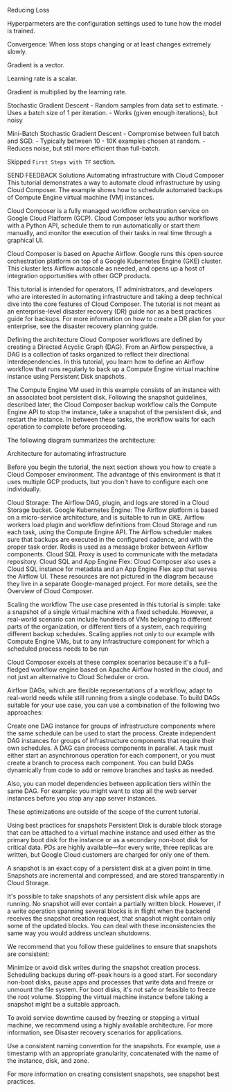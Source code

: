 Reducing Loss

  Hyperparmeters are the configuration settings used to tune how the model is trained.

  Convergence: When loss stops changing or at least changes extremely slowly.

  Gradient is a vector.

  Learning rate is a scalar.

  Gradient is multiplied by the learning rate.

  Stochastic Gradient Descent
    - Random samples from data set to estimate.
    - Uses a batch size of 1 per iteration.
    - Works (given enough iterations), but noisy

  Mini-Batch Stochastic Gradient Descent
    - Compromise between full batch and SGD.
    - Typically between 10 - 10K examples chosen at random.
    - Reduces noise, but still more efficient than full-batch.

Skipped `First Steps with TF` section.




SEND FEEDBACK
Solutions
Automating infrastructure with Cloud Composer
This tutorial demonstrates a way to automate cloud infrastructure by using Cloud Composer. The example shows how to schedule automated backups of Compute Engine virtual machine (VM) instances.

Cloud Composer is a fully managed workflow orchestration service on Google Cloud Platform (GCP). Cloud Composer lets you author workflows with a Python API, schedule them to run automatically or start them manually, and monitor the execution of their tasks in real time through a graphical UI.

Cloud Composer is based on Apache Airflow. Google runs this open source orchestration platform on top of a Google Kubernetes Engine (GKE) cluster. This cluster lets Airflow autoscale as needed, and opens up a host of integration opportunities with other GCP products.

This tutorial is intended for operators, IT administrators, and developers who are interested in automating infrastructure and taking a deep technical dive into the core features of Cloud Composer. The tutorial is not meant as an enterprise-level disaster recovery (DR) guide nor as a best practices guide for backups. For more information on how to create a DR plan for your enterprise, see the disaster recovery planning guide.

Defining the architecture
Cloud Composer workflows are defined by creating a Directed Acyclic Graph (DAG). From an Airflow perspective, a DAG is a collection of tasks organized to reflect their directional interdependencies. In this tutorial, you learn how to define an Airflow workflow that runs regularly to back up a Compute Engine virtual machine instance using Persistent Disk snapshots.

The Compute Engine VM used in this example consists of an instance with an associated boot persistent disk. Following the snapshot guidelines, described later, the Cloud Composer backup workflow calls the Compute Engine API to stop the instance, take a snapshot of the persistent disk, and restart the instance. In between these tasks, the workflow waits for each operation to complete before proceeding.

The following diagram summarizes the architecture:

Architecture for automating infrastructure

Before you begin the tutorial, the next section shows you how to create a Cloud Composer environment. The advantage of this environment is that it uses multiple GCP products, but you don't have to configure each one individually.

Cloud Storage: The Airflow DAG, plugin, and logs are stored in a Cloud Storage bucket.
Google Kubernetes Engine: The Airflow platform is based on a micro-service architecture, and is suitable to run in GKE.
Airflow workers load plugin and workflow definitions from Cloud Storage and run each task, using the Compute Engine API.
The Airflow scheduler makes sure that backups are executed in the configured cadence, and with the proper task order.
Redis is used as a message broker between Airflow components.
Cloud SQL Proxy is used to communicate with the metadata repository.
Cloud SQL and App Engine Flex: Cloud Composer also uses a Cloud SQL instance for metadata and an App Engine Flex app that serves the Airflow UI. These resources are not pictured in the diagram because they live in a separate Google-managed project.
For more details, see the Overview of Cloud Composer.

Scaling the workflow
The use case presented in this tutorial is simple: take a snapshot of a single virtual machine with a fixed schedule. However, a real-world scenario can include hundreds of VMs belonging to different parts of the organization, or different tiers of a system, each requiring different backup schedules. Scaling applies not only to our example with Compute Engine VMs, but to any infrastructure component for which a scheduled process needs to be run

Cloud Composer excels at these complex scenarios because it's a full-fledged workflow engine based on Apache Airflow hosted in the cloud, and not just an alternative to Cloud Scheduler or cron.

Airflow DAGs, which are flexible representations of a workflow, adapt to real-world needs while still running from a single codebase. To build DAGs suitable for your use case, you can use a combination of the following two approaches:

Create one DAG instance for groups of infrastructure components where the same schedule can be used to start the process.
Create independent DAG instances for groups of infrastructure components that require their own schedules.
A DAG can process components in parallel. A task must either start an asynchronous operation for each component, or you must create a branch to process each component. You can build DAGs dynamically from code to add or remove branches and tasks as needed.

Also, you can model dependencies between application tiers within the same DAG. For example: you might want to stop all the web server instances before you stop any app server instances.

These optimizations are outside of the scope of the current tutorial.

Using best practices for snapshots
Persistent Disk is durable block storage that can be attached to a virtual machine instance and used either as the primary boot disk for the instance or as a secondary non-boot disk for critical data. PDs are highly available—for every write, three replicas are written, but Google Cloud customers are charged for only one of them.

A snapshot is an exact copy of a persistent disk at a given point in time. Snapshots are incremental and compressed, and are stored transparently in Cloud Storage.

It's possible to take snapshots of any persistent disk while apps are running. No snapshot will ever contain a partially written block. However, if a write operation spanning several blocks is in flight when the backend receives the snapshot creation request, that snapshot might contain only some of the updated blocks. You can deal with these inconsistencies the same way you would address unclean shutdowns.

We recommend that you follow these guidelines to ensure that snapshots are consistent:

Minimize or avoid disk writes during the snapshot creation process. Scheduling backups during off-peak hours is a good start.
For secondary non-boot disks, pause apps and processes that write data and freeze or unmount the file system.
For boot disks, it's not safe or feasible to freeze the root volume. Stopping the virtual machine instance before taking a snapshot might be a suitable approach.

To avoid service downtime caused by freezing or stopping a virtual machine, we recommend using a highly available architecture. For more information, see Disaster recovery scenarios for applications.

Use a consistent naming convention for the snapshots. For example, use a timestamp with an appropriate granularity, concatenated with the name of the instance, disk, and zone.

For more information on creating consistent snapshots, see snapshot best practices.